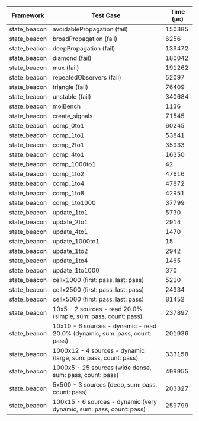 | Framework | Test Case | Time (μs) |
| --- | --- | --- |
| state_beacon | avoidablePropagation (fail) | 150385 |
| state_beacon | broadPropagation (fail) | 6256 |
| state_beacon | deepPropagation (fail) | 139472 |
| state_beacon | diamond (fail) | 180042 |
| state_beacon | mux (fail) | 191262 |
| state_beacon | repeatedObservers (fail) | 52097 |
| state_beacon | triangle (fail) | 76409 |
| state_beacon | unstable (fail) | 340684 |
| state_beacon | molBench | 1136 |
| state_beacon | create_signals | 71545 |
| state_beacon | comp_0to1 | 60245 |
| state_beacon | comp_1to1 | 53841 |
| state_beacon | comp_2to1 | 35933 |
| state_beacon | comp_4to1 | 16350 |
| state_beacon | comp_1000to1 | 42 |
| state_beacon | comp_1to2 | 47616 |
| state_beacon | comp_1to4 | 47872 |
| state_beacon | comp_1to8 | 42951 |
| state_beacon | comp_1to1000 | 37799 |
| state_beacon | update_1to1 | 5730 |
| state_beacon | update_2to1 | 2914 |
| state_beacon | update_4to1 | 1470 |
| state_beacon | update_1000to1 | 15 |
| state_beacon | update_1to2 | 2942 |
| state_beacon | update_1to4 | 1465 |
| state_beacon | update_1to1000 | 370 |
| state_beacon | cellx1000 (first: pass, last: pass) | 5210 |
| state_beacon | cellx2500 (first: pass, last: pass) | 24934 |
| state_beacon | cellx5000 (first: pass, last: pass) | 81452 |
| state_beacon | 10x5 - 2 sources - read 20.0% (simple, sum: pass, count: pass) | 237897 |
| state_beacon | 10x10 - 6 sources - dynamic - read 20.0% (dynamic, sum: pass, count: pass) | 201936 |
| state_beacon | 1000x12 - 4 sources - dynamic (large, sum: pass, count: pass) | 333158 |
| state_beacon | 1000x5 - 25 sources (wide dense, sum: pass, count: pass) | 499955 |
| state_beacon | 5x500 - 3 sources (deep, sum: pass, count: pass) | 203327 |
| state_beacon | 100x15 - 6 sources - dynamic (very dynamic, sum: pass, count: pass) | 259799 |
